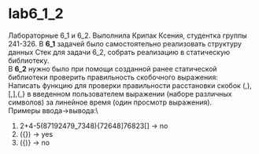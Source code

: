 # lab6_1_2
Лабораторные 6_1 и 6_2. Выполнила Крипак Ксения, студентка группы 241-326.
В **6_1** задачей было самостоятельно реализовать структуру данных Стек для задачи 6_2, собрать реализацию в статическую библиотеку.\
В **6_2** нужно было при помощи созданной ранее статической библиотеки проверить правильность скобочного выражения:\
Написать функцию для проверки правильности расстановки скобок (,),[,],{,} в введенном пользователем выражении  (наборе различных символов) за линейное время (один просмотр выражения).\
Примеры ввода->вывода:\
1. 2+4-5(87192479_7348){72648]76823[] -> no
2. ({}) -> yes
3. ({)} -> no
